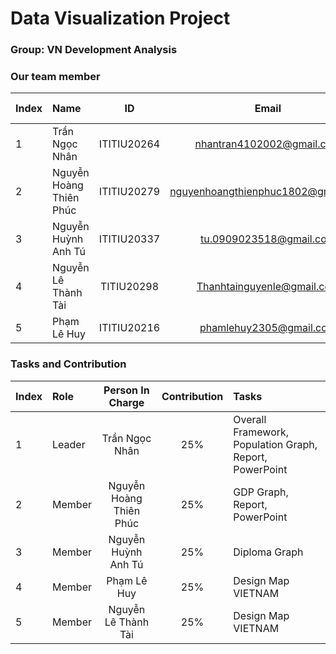 
# Data Visualization Project 

### Group: VN Development Analysis
### Our team member
| Index | Name                   |     ID      |              Email               | Github account             |
|:------|:-----------------------|:-----------:|:--------------------------------:|:---------------------------|
| 1     | Trần Ngọc Nhân | ITITIU20264 | nhantran4102002@gmail.com | petertran410 |
| 2     | Nguyễn Hoàng Thiên Phúc | ITITIU20279 | nguyenhoangthienphuc1802@gmail.com | thienphuc1802 |
| 3     | Nguyễn Huỳnh Anh Tú | ITITIU20337 | tu.0909023518@gmail.com | ITITIU20337 |
| 4     | Nguyễn Lê Thành Tài | TITIU20298 | Thanhtainguyenle@gmail.com | tainguynnn | 
| 5     | Phạm Lê Huy | ITITIU20216 | phamlehuy2305@gmail.com | tainguynnn |             

### Tasks and Contribution 
| Index | Role                                                         | Person In Charge | Contribution |Tasks|
|:------|:-------------------------------------------------------------|:--------------:|:------------:|:-------------------------------------------------------------|
| 1     | Leader     |   Trần Ngọc Nhân   |          25%      |Overall Framework, Population Graph, Report, PowerPoint   |   
| 2     | Member      |   Nguyễn Hoàng Thiên Phúc   |          25%     |GDP Graph, Report, PowerPoint    |    
| 3     | Member  |  Nguyễn Huỳnh Anh Tú     |      25%         | Diploma Graph  |     
| 4     | Member |     Phạm Lê Huy     |         25%     | Design Map VIETNAM |  
| 5     | Member |     Nguyễn Lê Thành Tài     |         25%     | Design Map VIETNAM |        


